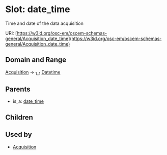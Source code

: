 
# Slot: date_time

Time and date of the data acquisition

URI: [https://w3id.org/osc-em/oscem-schemas-general/Acquisition_date_time](https://w3id.org/osc-em/oscem-schemas-general/Acquisition_date_time)


## Domain and Range

[Acquisition](Acquisition.md) &#8594;  <sub>1..1</sub> [Datetime](types/Datetime.md)

## Parents

 *  is_a: [date_time](date_time.md)

## Children


## Used by

 * [Acquisition](Acquisition.md)
